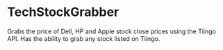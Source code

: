 # TechStockGrabber
Grabs the price of Dell, HP and Apple stock close prices using the Tiingo API. Has the ability to grab any stock listed on Tiingo.
